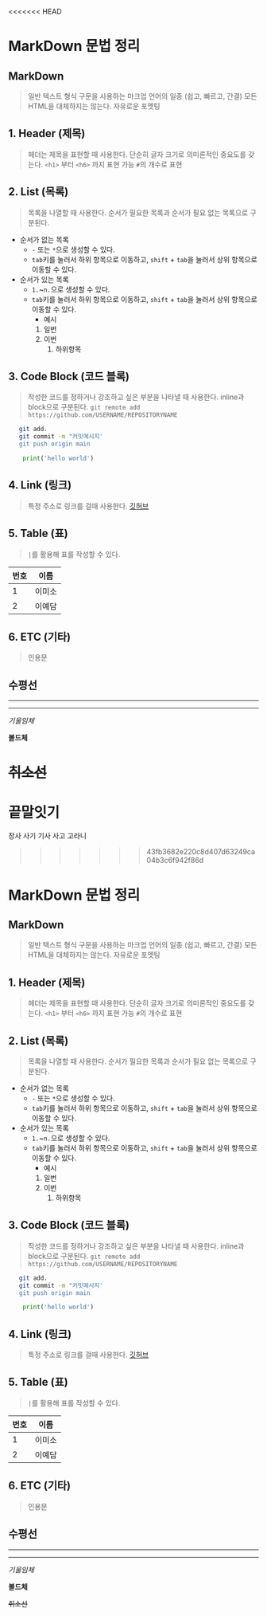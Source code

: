 <<<<<<< HEAD
# MarkDown 문법 정리

## MarkDown
> 일반 텍스트 형식 구문을 사용하는 마크업 언어의 일종 (쉽고, 빠르고, 간결)
> 모든 HTML을 대체하지는 않는다.
> 자유로운 포멧팅

## 1. Header (제목)
> 헤더는 제목을 표현할 때 사용한다.
> 단순히 글자 크기로 의미론적인 중요도를 갖는다.
> `<h1>` 부터 `<h6>` 까지 표현 가능
> `#`의 개수로 표현

## 2. List (목록)
> 목록을 나열할 때 사용한다.
> 순서가 필요한 목록과 순서가 필요 없는 목록으로 구분된다.
* 순서가 없는 목록
  * `-` 또는 `*`으로 생성할 수 있다.
  * `tab`키를 눌러서 하위 항목으로 이동하고, `shift` + `tab`을 눌러서 상위 항목으로 이동할 수 있다.
* 순서가 있는 목록
  * `1.`~`n.`으로 생성할 수 있다.
  * `tab`키를 눌러서 하위 항목으로 이동하고, `shift` + `tab`을 눌러서 상위 항목으로 이동할 수 있다.
    * 예시
    1. 일번
    2. 이번
        1. 하위항목

## 3. Code Block (코드 블록)
> 작성한 코드를 정하거나 강조하고 싶은 부분을 나타낼 때 사용한다.
> inline과 block으로 구분된다.
 `git remote add https://github.com/USERNAME/REPOSITORYNAME`
 ```bash
    git add.
    git commit -m "커밋메시지'
    git push origin main
```
```python
    print('hello world')
```

## 4. Link (링크)
> 특정 주소로 링크를 걸때 사용한다.
[깃허브](https://github.com)

## 5. Table (표)
> `|`를 활용해 표를 작성할 수 있다.

|번호|이름|
|---|---|
|1|이미소|
|2|이예담|

## 6. ETC (기타)
> 인용문

수평선
---
***
___
*기울임체*

**볼드체**

~~취소선~~
=======
# 끝말잇기
장사
사기
기사
사고
고라니
>>>>>>> 43fb3682e220c8d407d63249ca04b3c6f942f86d
# MarkDown 문법 정리

## MarkDown
> 일반 텍스트 형식 구문을 사용하는 마크업 언어의 일종 (쉽고, 빠르고, 간결)
> 모든 HTML을 대체하지는 않는다.
> 자유로운 포멧팅

## 1. Header (제목)
> 헤더는 제목을 표현할 때 사용한다.
> 단순히 글자 크기로 의미론적인 중요도를 갖는다.
> `<h1>` 부터 `<h6>` 까지 표현 가능
> `#`의 개수로 표현

## 2. List (목록)
> 목록을 나열할 때 사용한다.
> 순서가 필요한 목록과 순서가 필요 없는 목록으로 구분된다.
* 순서가 없는 목록
  * `-` 또는 `*`으로 생성할 수 있다.
  * `tab`키를 눌러서 하위 항목으로 이동하고, `shift` + `tab`을 눌러서 상위 항목으로 이동할 수 있다.
* 순서가 있는 목록
  * `1.`~`n.`으로 생성할 수 있다.
  * `tab`키를 눌러서 하위 항목으로 이동하고, `shift` + `tab`을 눌러서 상위 항목으로 이동할 수 있다.
    * 예시
    1. 일번
    2. 이번
        1. 하위항목

## 3. Code Block (코드 블록)
> 작성한 코드를 정하거나 강조하고 싶은 부분을 나타낼 때 사용한다.
> inline과 block으로 구분된다.
 `git remote add https://github.com/USERNAME/REPOSITORYNAME`
 ```bash
    git add.
    git commit -m "커밋메시지'
    git push origin main
```
```python
    print('hello world')
```

## 4. Link (링크)
> 특정 주소로 링크를 걸때 사용한다.
[깃허브](https://github.com)

## 5. Table (표)
> `|`를 활용해 표를 작성할 수 있다.

|번호|이름|
|---|---|
|1|이미소|
|2|이예담|

## 6. ETC (기타)
> 인용문

수평선
---
***
___
*기울임체*

**볼드체**

~~취소선~~